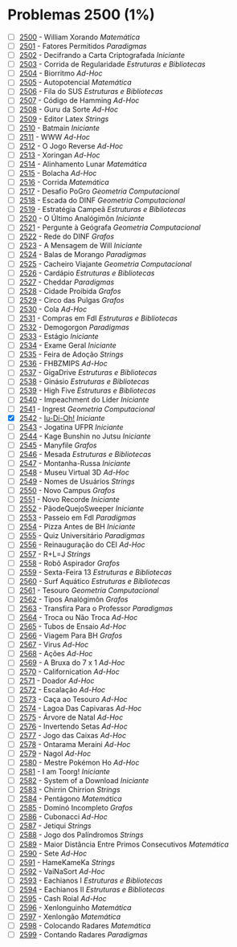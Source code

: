 # Problemas 2500 (1%)

- [ ]  [2500](https://www.beecrowd.com.br/repository/UOJ_2500.html) - William Xorando *Matemática*
- [ ]  [2501](https://www.beecrowd.com.br/repository/UOJ_2501.html) - Fatores Permitidos *Paradigmas*
- [ ]  [2502](https://www.beecrowd.com.br/repository/UOJ_2502.html) - Decifrando a Carta Criptografada *Iniciante*
- [ ]  [2503](https://www.beecrowd.com.br/repository/UOJ_2503.html) - Corrida de Regularidade *Estruturas e Bibliotecas*
- [ ]  [2504](https://www.beecrowd.com.br/repository/UOJ_2504.html) - Biorritmo *Ad-Hoc*
- [ ]  [2505](https://www.beecrowd.com.br/repository/UOJ_2505.html) - Autopotencial *Matemática*
- [ ]  [2506](https://www.beecrowd.com.br/repository/UOJ_2506.html) - Fila do SUS *Estruturas e Bibliotecas*
- [ ]  [2507](https://www.beecrowd.com.br/repository/UOJ_2507.html) - Código de Hamming *Ad-Hoc*
- [ ]  [2508](https://www.beecrowd.com.br/repository/UOJ_2508.html) - Guru da Sorte *Ad-Hoc*
- [ ]  [2509](https://www.beecrowd.com.br/repository/UOJ_2509.html) - Editor Latex *Strings*
- [ ]  [2510](https://www.beecrowd.com.br/repository/UOJ_2510.html) - Batmain *Iniciante*
- [ ]  [2511](https://www.beecrowd.com.br/repository/UOJ_2511.html) - WWW *Ad-Hoc*
- [ ]  [2512](https://www.beecrowd.com.br/repository/UOJ_2512.html) - O Jogo Reverse *Ad-Hoc*
- [ ]  [2513](https://www.beecrowd.com.br/repository/UOJ_2513.html) - Xoringan *Ad-Hoc*
- [ ]  [2514](https://www.beecrowd.com.br/repository/UOJ_2514.html) - Alinhamento Lunar *Matemática*
- [ ]  [2515](https://www.beecrowd.com.br/repository/UOJ_2515.html) - Bolacha *Ad-Hoc*
- [ ]  [2516](https://www.beecrowd.com.br/repository/UOJ_2516.html) - Corrida *Matemática*
- [ ]  [2517](https://www.beecrowd.com.br/repository/UOJ_2517.html) - Desafio PoGro *Geometria Computacional*
- [ ]  [2518](https://www.beecrowd.com.br/repository/UOJ_2518.html) - Escada do DINF *Geometria Computacional*
- [ ]  [2519](https://www.beecrowd.com.br/repository/UOJ_2519.html) - Estratégia Campeã *Estruturas e Bibliotecas*
- [ ]  [2520](https://www.beecrowd.com.br/repository/UOJ_2520.html) - O Último Analógimôn *Iniciante*
- [ ]  [2521](https://www.beecrowd.com.br/repository/UOJ_2521.html) - Pergunte à Geógrafa *Geometria Computacional*
- [ ]  [2522](https://www.beecrowd.com.br/repository/UOJ_2522.html) - Rede do DINF *Grafos*
- [ ]  [2523](https://www.beecrowd.com.br/repository/UOJ_2523.html) - A Mensagem de Will *Iniciante*
- [ ]  [2524](https://www.beecrowd.com.br/repository/UOJ_2524.html) - Balas de Morango *Paradigmas*
- [ ]  [2525](https://www.beecrowd.com.br/repository/UOJ_2525.html) - Cacheiro Viajante *Geometria Computacional*
- [ ]  [2526](https://www.beecrowd.com.br/repository/UOJ_2526.html) - Cardápio *Estruturas e Bibliotecas*
- [ ]  [2527](https://www.beecrowd.com.br/repository/UOJ_2527.html) - Cheddar *Paradigmas*
- [ ]  [2528](https://www.beecrowd.com.br/repository/UOJ_2528.html) - Cidade Proibida *Grafos*
- [ ]  [2529](https://www.beecrowd.com.br/repository/UOJ_2529.html) - Circo das Pulgas *Grafos*
- [ ]  [2530](https://www.beecrowd.com.br/repository/UOJ_2530.html) - Cola *Ad-Hoc*
- [ ]  [2531](https://www.beecrowd.com.br/repository/UOJ_2531.html) - Compras em FdI *Estruturas e Bibliotecas*
- [ ]  [2532](https://www.beecrowd.com.br/repository/UOJ_2532.html) - Demogorgon *Paradigmas*
- [ ]  [2533](https://www.beecrowd.com.br/repository/UOJ_2533.html) - Estágio *Iniciante*
- [ ]  [2534](https://www.beecrowd.com.br/repository/UOJ_2534.html) - Exame Geral *Iniciante*
- [ ]  [2535](https://www.beecrowd.com.br/repository/UOJ_2535.html) - Feira de Adoção *Strings*
- [ ]  [2536](https://www.beecrowd.com.br/repository/UOJ_2536.html) - FHBZMIPS *Ad-Hoc*
- [ ]  [2537](https://www.beecrowd.com.br/repository/UOJ_2537.html) - GigaDrive *Estruturas e Bibliotecas*
- [ ]  [2538](https://www.beecrowd.com.br/repository/UOJ_2538.html) - Ginásio *Estruturas e Bibliotecas*
- [ ]  [2539](https://www.beecrowd.com.br/repository/UOJ_2539.html) - High Five *Estruturas e Bibliotecas*
- [ ]  [2540](https://www.beecrowd.com.br/repository/UOJ_2540.html) - Impeachment do Líder *Iniciante*
- [ ]  [2541](https://www.beecrowd.com.br/repository/UOJ_2541.html) - Ingrest *Geometria Computacional*
- [x]  [2542](https://www.beecrowd.com.br/repository/UOJ_2542.html) - [Iu-Di-Oh!](2542.c) *Iniciante*
- [ ]  [2543](https://www.beecrowd.com.br/repository/UOJ_2543.html) - Jogatina UFPR *Iniciante*
- [ ]  [2544](https://www.beecrowd.com.br/repository/UOJ_2544.html) - Kage Bunshin no Jutsu *Iniciante*
- [ ]  [2545](https://www.beecrowd.com.br/repository/UOJ_2545.html) - Manyfile *Grafos*
- [ ]  [2546](https://www.beecrowd.com.br/repository/UOJ_2546.html) - Mesada *Estruturas e Bibliotecas*
- [ ]  [2547](https://www.beecrowd.com.br/repository/UOJ_2547.html) - Montanha-Russa *Iniciante*
- [ ]  [2548](https://www.beecrowd.com.br/repository/UOJ_2548.html) - Museu Virtual 3D *Ad-Hoc*
- [ ]  [2549](https://www.beecrowd.com.br/repository/UOJ_2549.html) - Nomes de Usuários *Strings*
- [ ]  [2550](https://www.beecrowd.com.br/repository/UOJ_2550.html) - Novo Campus *Grafos*
- [ ]  [2551](https://www.beecrowd.com.br/repository/UOJ_2551.html) - Novo Recorde *Iniciante*
- [ ]  [2552](https://www.beecrowd.com.br/repository/UOJ_2552.html) - PãodeQuejoSweeper *Iniciante*
- [ ]  [2553](https://www.beecrowd.com.br/repository/UOJ_2553.html) - Passeio em FdI *Paradigmas*
- [ ]  [2554](https://www.beecrowd.com.br/repository/UOJ_2554.html) - Pizza Antes de BH *Iniciante*
- [ ]  [2555](https://www.beecrowd.com.br/repository/UOJ_2555.html) - Quiz Universitário *Paradigmas*
- [ ]  [2556](https://www.beecrowd.com.br/repository/UOJ_2556.html) - Reinauguração do CEI *Ad-Hoc*
- [ ]  [2557](https://www.beecrowd.com.br/repository/UOJ_2557.html) - R+L=J *Strings*
- [ ]  [2558](https://www.beecrowd.com.br/repository/UOJ_2558.html) - Robô Aspirador *Grafos*
- [ ]  [2559](https://www.beecrowd.com.br/repository/UOJ_2559.html) - Sexta-Feira 13 *Estruturas e Bibliotecas*
- [ ]  [2560](https://www.beecrowd.com.br/repository/UOJ_2560.html) - Surf Aquático *Estruturas e Bibliotecas*
- [ ]  [2561](https://www.beecrowd.com.br/repository/UOJ_2561.html) - Tesouro *Geometria Computacional*
- [ ]  [2562](https://www.beecrowd.com.br/repository/UOJ_2562.html) - Tipos Analógimôn *Grafos*
- [ ]  [2563](https://www.beecrowd.com.br/repository/UOJ_2563.html) - Transfira Para o Professor *Paradigmas*
- [ ]  [2564](https://www.beecrowd.com.br/repository/UOJ_2564.html) - Troca ou Não Troca *Ad-Hoc*
- [ ]  [2565](https://www.beecrowd.com.br/repository/UOJ_2565.html) - Tubos de Ensaio *Ad-Hoc*
- [ ]  [2566](https://www.beecrowd.com.br/repository/UOJ_2566.html) - Viagem Para BH *Grafos*
- [ ]  [2567](https://www.beecrowd.com.br/repository/UOJ_2567.html) - Virus *Ad-Hoc*
- [ ]  [2568](https://www.beecrowd.com.br/repository/UOJ_2568.html) - Ações *Ad-Hoc*
- [ ]  [2569](https://www.beecrowd.com.br/repository/UOJ_2569.html) - A Bruxa do 7 x 1 *Ad-Hoc*
- [ ]  [2570](https://www.beecrowd.com.br/repository/UOJ_2570.html) - Californication *Ad-Hoc*
- [ ]  [2571](https://www.beecrowd.com.br/repository/UOJ_2571.html) - Doador *Ad-Hoc*
- [ ]  [2572](https://www.beecrowd.com.br/repository/UOJ_2572.html) - Escalação *Ad-Hoc*
- [ ]  [2573](https://www.beecrowd.com.br/repository/UOJ_2573.html) - Caça ao Tesouro *Ad-Hoc*
- [ ]  [2574](https://www.beecrowd.com.br/repository/UOJ_2574.html) - Lagoa Das Capivaras *Ad-Hoc*
- [ ]  [2575](https://www.beecrowd.com.br/repository/UOJ_2575.html) - Árvore de Natal *Ad-Hoc*
- [ ]  [2576](https://www.beecrowd.com.br/repository/UOJ_2576.html) - Invertendo Setas *Ad-Hoc*
- [ ]  [2577](https://www.beecrowd.com.br/repository/UOJ_2577.html) - Jogo das Caixas *Ad-Hoc*
- [ ]  [2578](https://www.beecrowd.com.br/repository/UOJ_2578.html) - Ontarama Meraini *Ad-Hoc*
- [ ]  [2579](https://www.beecrowd.com.br/repository/UOJ_2579.html) - Nagol *Ad-Hoc*
- [ ]  [2580](https://www.beecrowd.com.br/repository/UOJ_2580.html) - Mestre Pokémon Ho *Ad-Hoc*
- [ ]  [2581](https://www.beecrowd.com.br/repository/UOJ_2581.html) - I am Toorg! *Iniciante*
- [ ]  [2582](https://www.beecrowd.com.br/repository/UOJ_2582.html) - System of a Download *Iniciante*
- [ ]  [2583](https://www.beecrowd.com.br/repository/UOJ_2583.html) - Chirrin Chirrion *Strings*
- [ ]  [2584](https://www.beecrowd.com.br/repository/UOJ_2584.html) - Pentágono *Matemática*
- [ ]  [2585](https://www.beecrowd.com.br/repository/UOJ_2585.html) - Dominó Incompleto *Grafos*
- [ ]  [2586](https://www.beecrowd.com.br/repository/UOJ_2586.html) - Cubonacci *Ad-Hoc*
- [ ]  [2587](https://www.beecrowd.com.br/repository/UOJ_2587.html) - Jetiqui *Strings*
- [ ]  [2588](https://www.beecrowd.com.br/repository/UOJ_2588.html) - Jogo dos Palíndromos *Strings*
- [ ]  [2589](https://www.beecrowd.com.br/repository/UOJ_2589.html) - Maior Distância Entre Primos Consecutivos *Matemática*
- [ ]  [2590](https://www.beecrowd.com.br/repository/UOJ_2590.html) - Sete *Ad-Hoc*
- [ ]  [2591](https://www.beecrowd.com.br/repository/UOJ_2591.html) - HameKameKa *Strings*
- [ ]  [2592](https://www.beecrowd.com.br/repository/UOJ_2592.html) - VaiNaSort *Ad-Hoc*
- [ ]  [2593](https://www.beecrowd.com.br/repository/UOJ_2593.html) - Eachianos I *Estruturas e Bibliotecas*
- [ ]  [2594](https://www.beecrowd.com.br/repository/UOJ_2594.html) - Eachianos II *Estruturas e Bibliotecas*
- [ ]  [2595](https://www.beecrowd.com.br/repository/UOJ_2595.html) - Cash Roial *Ad-Hoc*
- [ ]  [2596](https://www.beecrowd.com.br/repository/UOJ_2596.html) - Xenlonguinho *Matemática*
- [ ]  [2597](https://www.beecrowd.com.br/repository/UOJ_2597.html) - Xenlongão *Matemática*
- [ ]  [2598](https://www.beecrowd.com.br/repository/UOJ_2598.html) - Colocando Radares *Matemática*
- [ ]  [2599](https://www.beecrowd.com.br/repository/UOJ_2599.html) - Contando Radares *Paradigmas*
